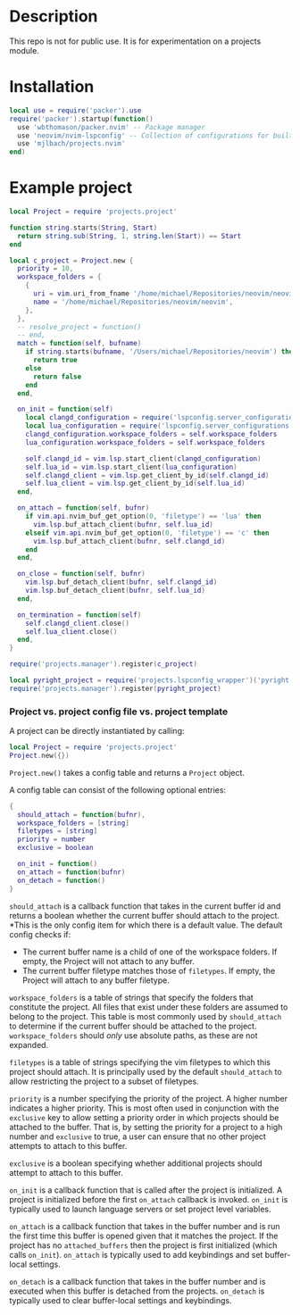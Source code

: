 # Description

This repo is not for public use. It is for experimentation on a projects module.

# Installation

```lua
local use = require('packer').use
require('packer').startup(function()
  use 'wbthomason/packer.nvim' -- Package manager
  use 'neovim/nvim-lspconfig' -- Collection of configurations for built-in LSP client
  use 'mjlbach/projects.nvim'
end)
```

# Example project
```lua
local Project = require 'projects.project'

function string.starts(String, Start)
  return string.sub(String, 1, string.len(Start)) == Start
end

local c_project = Project.new {
  priority = 10,
  workspace_folders = {
    {
      uri = vim.uri_from_fname '/home/michael/Repositories/neovim/neovim',
      name = '/home/michael/Repositories/neovim/neovim',
    },
  },
  -- resolve_project = function()
  -- end,
  match = function(self, bufname)
    if string.starts(bufname, '/Users/michael/Repositories/neovim') then
      return true
    else
      return false
    end
  end,

  on_init = function(self)
    local clangd_configuration = require('lspconfig.server_configurations.clangd').default_config
    local lua_configuration = require('lspconfig.server_configurations.sumneko_lua').default_config
    clangd_configuration.workspace_folders = self.workspace_folders
    lua_configuration.workspace_folders = self.workspace_folders

    self.clangd_id = vim.lsp.start_client(clangd_configuration)
    self.lua_id = vim.lsp.start_client(lua_configuration)
    self.clangd_client = vim.lsp.get_client_by_id(self.clangd_id)
    self.lua_client = vim.lsp.get_client_by_id(self.lua_id)
  end,

  on_attach = function(self, bufnr)
    if vim.api.nvim_buf_get_option(0, 'filetype') == 'lua' then
      vim.lsp.buf_attach_client(bufnr, self.lua_id)
    elseif vim.api.nvim_buf_get_option(0, 'filetype') == 'c' then
      vim.lsp.buf_attach_client(bufnr, self.clangd_id)
    end
  end,

  on_close = function(self, bufnr)
    vim.lsp.buf_detach_client(bufnr, self.clangd_id)
    vim.lsp.buf_detach_client(bufnr, self.lua_id)
  end,

  on_termination = function(self)
    self.clangd_client.close()
    self.lua_client.close()
  end,
}

require('projects.manager').register(c_project)

local pyright_project = require('projects.lspconfig_wrapper')('pyright')
require('projects.manager').register(pyright_project)

```


### Project vs. project config file vs. project template

A project can be directly instantiated by calling:

```lua
local Project = require 'projects.project'
Project.new({})
```

`Project.new()` takes a config table and returns a `Project` object.

A config table can consist of the following optional entries:

```lua
{ 
  should_attach = function(bufnr),
  workspace_folders = [string]
  filetypes = [string]
  priority = number
  exclusive = boolean

  on_init = function()
  on_attach = function(bufnr)
  on_detach = function()
}

```

`should_attach` is a callback function that takes in the current buffer id and returns a boolean whether the current buffer should attach to the project. *This is the only config item for which there is a default value. The default config checks if:
* The current buffer name is a child of one of the workspace folders. If empty, the Project will not attach to any buffer.
* The current buffer filetype matches those of `filetypes`. If empty, the Project will attach to any buffer filetype.

`workspace_folders` is a table of strings that specify the folders that constitute the project. All files that exist under these folders are assumed to belong to the project. This table is most commonly used by `should_attach` to determine if the current buffer should be attached to the project. `workspace_folders` should *only* use absolute paths, as these are not expanded.

`filetypes` is a table of strings specifying the vim filetypes to which this project should attach. It is principally used by the default `should_attach` to allow restricting the project to a subset of filetypes.

`priority` is a number specifying the priority of the project. A higher number indicates a higher priority. This is most often used in conjunction with the `exclusive` key to allow setting a priority order in which projects should be attached to the buffer. That is, by setting the priority for a project to a high number and `exclusive` to true, a user can ensure that no other project attempts to attach to this buffer.

`exclusive` is a boolean specifying whether additional projects should attempt to attach to this buffer.

`on_init` is a callback function that is called after the project is initialized. A project is initialized before the first `on_attach` callback is invoked. `on_init` is typically used to launch language servers or set project level variables.

`on_attach` is a callback function that takes in the buffer number and is run the first time this buffer is opened given that it matches the project. If the project has no `attached_buffers` then the project is first initialized (which calls `on_init`). `on_attach` is typically used to add keybindings and set buffer-local settings.

`on_detach` is a callback function that takes in the buffer number and is executed when this buffer is detached from the projects. `on_detach` is typically used to clear buffer-local settings and keybindings.


